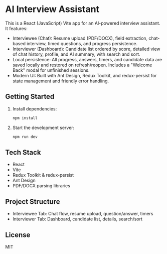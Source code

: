 # AI Interview Assistant

This is a React (JavaScript) Vite app for an AI-powered interview assistant. It features:

- Interviewee (Chat): Resume upload (PDF/DOCX), field extraction, chat-based interview, timed questions, and progress persistence.
- Interviewer (Dashboard): Candidate list ordered by score, detailed view of chat history, profile, and AI summary, with search and sort.
- Local persistence: All progress, answers, timers, and candidate data are saved locally and restored on refresh/reopen. Includes a "Welcome Back" modal for unfinished sessions.
- Modern UI: Built with Ant Design, Redux Toolkit, and redux-persist for state management and friendly error handling.

## Getting Started

1. Install dependencies:
   ```bash
   npm install
   ```
2. Start the development server:
   ```bash
   npm run dev
   ```

## Tech Stack
- React
- Vite
- Redux Toolkit & redux-persist
- Ant Design
- PDF/DOCX parsing libraries

## Project Structure
- Interviewee Tab: Chat flow, resume upload, question/answer, timers
- Interviewer Tab: Dashboard, candidate list, details, search/sort

## License
MIT
